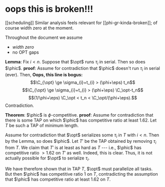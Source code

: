# oops this is broken!!!
[[scheduling]]
Similar analysis feels relevant for [[phi-gr-kinda-broken]]; of course width zero at the moment.

Throughout the document we assume 
- *width zero*
- no OPT gaps

**Lemma**: Fix $i<n$. Suppose that $\opt$ runs $\tau_i$ in serial. Then so does $\phic$.
**proof**: Assume for contradiction that $\phic$ doesn't run $\tau_i$ in serial (ever).
Then,
**Oops, this line is bogus:**
$$\C_{\opt} \ge \sigma_{i}+t_{i} > (\phi+\eps) t_n$$
$$\C_{\opt} \ge \sigma_{i}+t_{i} > (\phi+\eps) \C_\opt-t_n$$
$$(1/\phi+\eps) \C_\opt < t_n < \C_\opt/(\phi+\eps).$$
Contradiction.

**Theorem**: $\phic$ is $\phi$-competitive.
**proof**: 
Assume for contradiction that there is some TAP on which $\phic$ has competitive ratio at least $1.62$.  Let $T$ be such a TAP of minimum length. 

Assume for contradiction that $\opt$ serializes some $\tau_{i}$ in $T$ with $i<n$. 
Then by the Lemma, so does $\phic$. 
Let $T'$ be the TAP obtained by removing $\tau_{i}$ from $T$. 
We claim that $T'$ is at least as hard as $T$ --- i.e., $\phic$ has competitive ratio $>1.62$  on $T'$ as well. Indeed, this is clear. 
Thus, it is not actually possible for $\opt$ to serialize $\tau_{i}$.

We have therefore shown that in TAP $T$, $\opt$ must parallelize all tasks. 
But then $\phic$ has competitive ratio $1$ on $T$, contradicting the assumption that $\phic$ has competitive ratio at least $1.62$ on $T$.